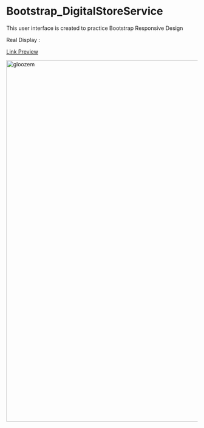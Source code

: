 # Bootstrap_DigitalStoreService

This user interface is created to practice Bootstrap Responsive Design

Real Display : 

<a  href="https://digitalstoreservice.netlify.com/" target="_blank" >  Link Preview 
 </a>

<a  href="https://digitalstoreservice.netlify.com/" target="_blank" >  <img width="950" alt="gloozem" src="https://user-images.githubusercontent.com/28190040/68847690-59094c80-06cf-11ea-9a00-8c442d0b538c.PNG">
 </a>

